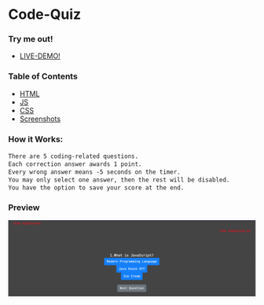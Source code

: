 # Code-Quiz
### Try me out!
*   <a href="https://indervirsingh.github.io/Code-Quiz/" target="_blank">LIVE-DEMO!</a>

### Table of Contents
*   [HTML](/index.html)
*   [JS](/assets/js/script.js)
*   [CSS](/assets/cs/style.css)
*   [Screenshots](/Assets)

### How it Works:
    There are 5 coding-related questions.
    Each correction answer awards 1 point.
    Every wrong answer means -5 seconds on the timer.
    You may only select one answer, then the rest will be disabled.
    You have the option to save your score at the end.

### Preview
![Screenshot](/Assets/quiz-screenshot.png)
